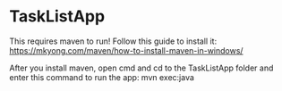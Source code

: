 # TaskListApp
This requires maven to run!
Follow this guide to install it:
https://mkyong.com/maven/how-to-install-maven-in-windows/

After you install maven, open  cmd and cd to the TaskListApp folder and enter this command to run the app:
mvn exec:java
